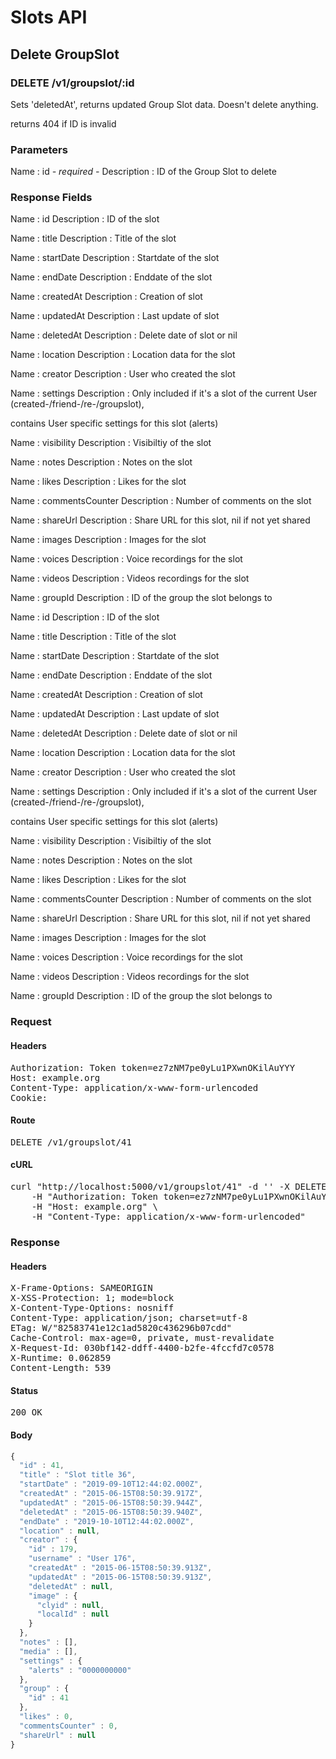 # Slots API

## Delete GroupSlot

### DELETE /v1/groupslot/:id

Sets &#39;deletedAt&#39;, returns updated Group Slot data. Doesn&#39;t delete anything.

returns 404 if ID is invalid

### Parameters

Name : id *- required -*
Description : ID of the Group Slot to delete


### Response Fields

Name : id
Description : ID of the slot

Name : title
Description : Title of the slot

Name : startDate
Description : Startdate of the slot

Name : endDate
Description : Enddate of the slot

Name : createdAt
Description : Creation of slot

Name : updatedAt
Description : Last update of slot

Name : deletedAt
Description : Delete date of slot or nil

Name : location
Description : Location data for the slot

Name : creator
Description : User who created the slot

Name : settings
Description : Only included if it&#39;s a slot of the current User (created-/friend-/re-/groupslot),

contains User specific settings for this slot (alerts)

Name : visibility
Description : Visibiltiy of the slot

Name : notes
Description : Notes on the slot

Name : likes
Description : Likes for the slot

Name : commentsCounter
Description : Number of comments on the slot

Name : shareUrl
Description : Share URL for this slot, nil if not yet shared

Name : images
Description : Images for the slot

Name : voices
Description : Voice recordings for the slot

Name : videos
Description : Videos recordings for the slot

Name : groupId
Description : ID of the group the slot belongs to

Name : id
Description : ID of the slot

Name : title
Description : Title of the slot

Name : startDate
Description : Startdate of the slot

Name : endDate
Description : Enddate of the slot

Name : createdAt
Description : Creation of slot

Name : updatedAt
Description : Last update of slot

Name : deletedAt
Description : Delete date of slot or nil

Name : location
Description : Location data for the slot

Name : creator
Description : User who created the slot

Name : settings
Description : Only included if it&#39;s a slot of the current User (created-/friend-/re-/groupslot),

contains User specific settings for this slot (alerts)

Name : visibility
Description : Visibiltiy of the slot

Name : notes
Description : Notes on the slot

Name : likes
Description : Likes for the slot

Name : commentsCounter
Description : Number of comments on the slot

Name : shareUrl
Description : Share URL for this slot, nil if not yet shared

Name : images
Description : Images for the slot

Name : voices
Description : Voice recordings for the slot

Name : videos
Description : Videos recordings for the slot

Name : groupId
Description : ID of the group the slot belongs to

### Request

#### Headers

<pre>Authorization: Token token=ez7zNM7pe0yLu1PXwnOKilAuYYY
Host: example.org
Content-Type: application/x-www-form-urlencoded
Cookie: </pre>

#### Route

<pre>DELETE /v1/groupslot/41</pre>

#### cURL

<pre class="request">curl &quot;http://localhost:5000/v1/groupslot/41&quot; -d &#39;&#39; -X DELETE \
	-H &quot;Authorization: Token token=ez7zNM7pe0yLu1PXwnOKilAuYYY&quot; \
	-H &quot;Host: example.org&quot; \
	-H &quot;Content-Type: application/x-www-form-urlencoded&quot;</pre>

### Response

#### Headers

<pre>X-Frame-Options: SAMEORIGIN
X-XSS-Protection: 1; mode=block
X-Content-Type-Options: nosniff
Content-Type: application/json; charset=utf-8
ETag: W/&quot;82583741e12c1ad5820c436296b07cdd&quot;
Cache-Control: max-age=0, private, must-revalidate
X-Request-Id: 030bf142-ddff-4400-b2fe-4fccfd7c0578
X-Runtime: 0.062859
Content-Length: 539</pre>

#### Status

<pre>200 OK</pre>

#### Body

```javascript
{
  "id" : 41,
  "title" : "Slot title 36",
  "startDate" : "2019-09-10T12:44:02.000Z",
  "createdAt" : "2015-06-15T08:50:39.917Z",
  "updatedAt" : "2015-06-15T08:50:39.944Z",
  "deletedAt" : "2015-06-15T08:50:39.940Z",
  "endDate" : "2019-10-10T12:44:02.000Z",
  "location" : null,
  "creator" : {
    "id" : 179,
    "username" : "User 176",
    "createdAt" : "2015-06-15T08:50:39.913Z",
    "updatedAt" : "2015-06-15T08:50:39.913Z",
    "deletedAt" : null,
    "image" : {
      "clyid" : null,
      "localId" : null
    }
  },
  "notes" : [],
  "media" : [],
  "settings" : {
    "alerts" : "0000000000"
  },
  "group" : {
    "id" : 41
  },
  "likes" : 0,
  "commentsCounter" : 0,
  "shareUrl" : null
}
```

